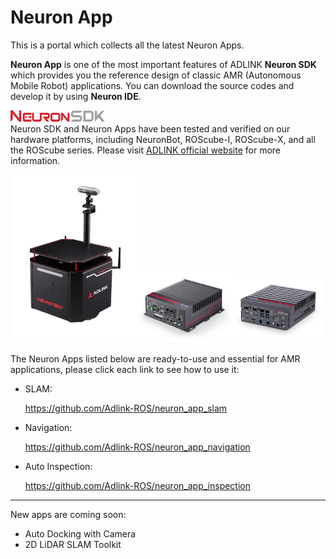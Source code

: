 # Neuron App

This is a portal which collects all the latest Neuron Apps.

**Neuron App** is one of the most important features of ADLINK **Neuron SDK** which provides you the reference design of classic AMR (Autonomous Mobile Robot) applications. You can download the source codes and develop it by using **Neuron IDE**.

<img src="resource/Logo_o.png" width="30%"><br>
Neuron SDK and Neuron Apps have been tested and verified on our hardware platforms, including NeuronBot, ROScube-I, ROScube-X, and all the ROScube series. Please visit [ADLINK official website](https://www.adlinktech.com/en/ROS2-Solution) for more information.

<img src="resource/nb2.png" alt="NeuronBot" width="40%"><img src="resource/ROScube-I.jpg" alt="ROScube-I" width="30%"><img src="resource/ROScube-X.jpg" alt="ROScube-X" width="30%">

The Neuron Apps listed below are ready-to-use and essential for AMR applications, please click each link to see how to use it:

- SLAM:

    https://github.com/Adlink-ROS/neuron_app_slam

- Navigation:

    https://github.com/Adlink-ROS/neuron_app_navigation

- Auto Inspection:

    https://github.com/Adlink-ROS/neuron_app_inspection

---

New apps are coming soon:
- Auto Docking with Camera
- 2D LiDAR SLAM Toolkit

